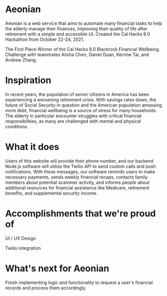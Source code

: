 # Aeonian
Aeonian is a web service that aims to automate many financial tasks to help the elderly manage their finances, improving their quality of life after retirement with a simple and accessible UI. Created the Cal Hacks 8.0 Hackathon from October 22-24, 2021.

The First Place Winner of the Cal Hacks 8.0 Blackrock Financial Wellbeing Challenge with teammates Alisha Chen, Daniel Duan, Kerrine Tai, and Andrew Zhang.

# Inspiration
In recent years, the population of senior citizens in America has been experiencing a worsening retirement crisis. With savings rates down, the future of Social Security in question and the American population amassing more debt, financial wellbeing is a source of stress for many households. The elderly in particular encounter struggles with critical financial responsibilities, as many are challenged with mental and physical conditions.

# What it does
Users of this website will provide their phone number, and our backend Node.js software will utilize the Twilio API to send custom calls and push notifications. With these messages, our software reminds users to make necessary payments, sends weekly financial recaps, contacts family members about potential scammer activity, and informs people about additional resources for financial assistance like Medicare, retirement benefits, and supplemental security income.

# Accomplishments that we're proud of
UI / UX Design

Twilio integration

# What's next for Aeonian
Finish implementing logic and functionality to request a user's financial records and process them accordingly.
